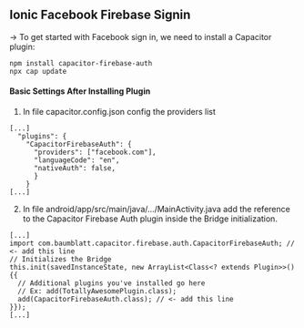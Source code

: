 ## Ionic Facebook Firebase Signin  

-> To get started with Facebook sign in, we need to install a Capacitor plugin:  
```
npm install capacitor-firebase-auth
npx cap update  
```  

#### Basic Settings After Installing Plugin
1. In file capacitor.config.json config the providers list
```
[...]
  "plugins": {
    "CapacitorFirebaseAuth": {
      "providers": ["facebook.com"],
      "languageCode": "en",
      "nativeAuth": false,
      }
    }
[...]
```  

2. In file android/app/src/main/java/.../MainActivity.java add the reference to the Capacitor Firebase Auth plugin inside the Bridge initialization.  
```
[...]
import com.baumblatt.capacitor.firebase.auth.CapacitorFirebaseAuth; // <- add this line
// Initializes the Bridge
this.init(savedInstanceState, new ArrayList<Class<? extends Plugin>>() {{
  // Additional plugins you've installed go here
  // Ex: add(TotallyAwesomePlugin.class);
  add(CapacitorFirebaseAuth.class); // <- add this line
}});
[...]
```